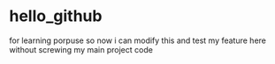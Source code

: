# hello_github
for learning porpuse
so now i can modify this and test my feature here without screwing my main project code 
